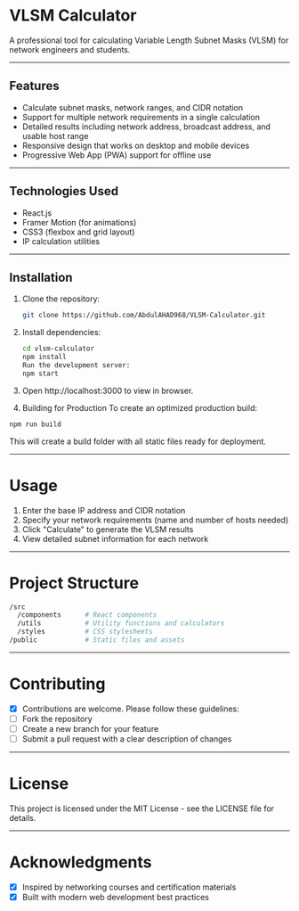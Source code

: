 # VLSM Calculator

A professional tool for calculating Variable Length Subnet Masks (VLSM) for network engineers and students.

---

## Features

- Calculate subnet masks, network ranges, and CIDR notation
- Support for multiple network requirements in a single calculation
- Detailed results including network address, broadcast address, and usable host range
- Responsive design that works on desktop and mobile devices
- Progressive Web App (PWA) support for offline use

---

## Technologies Used

- React.js
- Framer Motion (for animations)
- CSS3 (flexbox and grid layout)
- IP calculation utilities

---

## Installation

1. Clone the repository:
   ```bash
   git clone https://github.com/AbdulAHAD968/VLSM-Calculator.git
   ```
2. Install dependencies:
   ```bash
   cd vlsm-calculator
   npm install
   Run the development server:
   npm start
   ```
3. Open http://localhost:3000 to view in browser.

4. Building for Production
   To create an optimized production build:
```bash
npm run build
```
This will create a build folder with all static files ready for deployment.

---

# Usage

1. Enter the base IP address and CIDR notation
2. Specify your network requirements (name and number of hosts needed)
3. Click "Calculate" to generate the VLSM results
4. View detailed subnet information for each network

---

# Project Structure
```bash
/src
  /components      # React components
  /utils           # Utility functions and calculators
  /styles          # CSS stylesheets
/public            # Static files and assets
```

---

# Contributing
- [x] Contributions are welcome. Please follow these guidelines:
- [ ] Fork the repository
- [ ] Create a new branch for your feature
- [ ] Submit a pull request with a clear description of changes

---

# License
This project is licensed under the MIT License - see the LICENSE file for details.

---

# Acknowledgments
- [x] Inspired by networking courses and certification materials
- [x] Built with modern web development best practices

